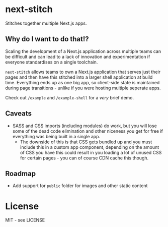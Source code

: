 # next-stitch

Stitches together multiple Next.js apps.

## Why do I want to do that!?

Scaling the development of a Next.js application across multiple teams
can be difficult and can lead to a lack of innovation and experimentation
if everyone standardises on a single toolchain.

`next-stitch` allows teams to own a Next.js application that serves just
their pages and then have this stitched into a larger shell application
at build time. Everything ends up as one big app, so client-side state
is maintained during page transitions - unlike if you were hosting multiple
seperate apps.

Check out `/example` and `/example-shell` for a _very_ brief demo.

## Caveats

- SASS and CSS imports (including modules) do work, but you will lose
  some of the dead code elimination and other niceness you get for free
  if everything was being built in a single app.
  - The downside of this is that CSS gets bundled up and you must
    include this in a custom app component, depending on the amount
    of CSS you have this could result in you loading a lot of unused
    CSS for certain pages - you can of course CDN cache this though.

## Roadmap

- Add support for `public` folder for images and other static content

# License

MIT - see LICENSE
